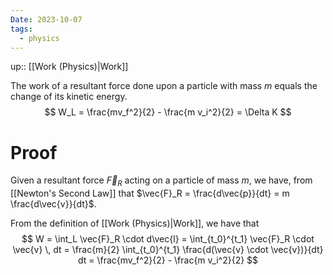 ```yaml
---
Date: 2023-10-07
tags:
  - physics
---
```

up:: [[Work (Physics)|Work]]

The work of a resultant force done upon a particle with mass $m$ equals the change of its kinetic energy. 
$$
W_L = \frac{mv_f^2}{2} - \frac{m v_i^2}{2} = \Delta K
$$
# Proof
Given a resultant force $\vec{F}_R$ acting on a particle of mass $m$, we have, from [[Newton's Second Law]] that $\vec{F}_R = \frac{d\vec{p}}{dt} = m \frac{d\vec{v}}{dt}$.

From the definition of [[Work (Physics)|Work]], we have that
$$
W = \int_L \vec{F}_R \cdot d\vec{l} = \int_{t_0}^{t_1} \vec{F}_R \cdot \vec{v} \, dt = \frac{m}{2} \int_{t_0}^{t_1} \frac{d(\vec{v} \cdot \vec{v})}{dt} dt = \frac{mv_f^2}{2} - \frac{m v_i^2}{2}
$$
